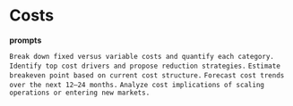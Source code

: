 # Costs

**prompts**

`Break down fixed versus variable costs and quantify each category.`
`Identify top cost drivers and propose reduction strategies.`
`Estimate breakeven point based on current cost structure.`
`Forecast cost trends over the next 12–24 months.`
`Analyze cost implications of scaling operations or entering new markets.`